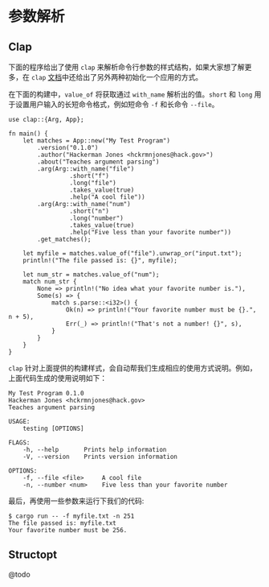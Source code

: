 # 参数解析

## Clap
下面的程序给出了使用 `clap` 来解析命令行参数的样式结构，如果大家想了解更多，在 `clap` [文档](https://docs.rs/clap/)中还给出了另外两种初始化一个应用的方式。

在下面的构建中，`value_of` 将获取通过 `with_name` 解析出的值。`short` 和 `long` 用于设置用户输入的长短命令格式，例如短命令 `-f` 和长命令 `--file`。

```rust,editable
use clap::{Arg, App};

fn main() {
    let matches = App::new("My Test Program")
        .version("0.1.0")
        .author("Hackerman Jones <hckrmnjones@hack.gov>")
        .about("Teaches argument parsing")
        .arg(Arg::with_name("file")
                 .short("f")
                 .long("file")
                 .takes_value(true)
                 .help("A cool file"))
        .arg(Arg::with_name("num")
                 .short("n")
                 .long("number")
                 .takes_value(true)
                 .help("Five less than your favorite number"))
        .get_matches();

    let myfile = matches.value_of("file").unwrap_or("input.txt");
    println!("The file passed is: {}", myfile);

    let num_str = matches.value_of("num");
    match num_str {
        None => println!("No idea what your favorite number is."),
        Some(s) => {
            match s.parse::<i32>() {
                Ok(n) => println!("Your favorite number must be {}.", n + 5),
                Err(_) => println!("That's not a number! {}", s),
            }
        }
    }
}
```

`clap` 针对上面提供的构建样式，会自动帮我们生成相应的使用方式说明。例如，上面代码生成的使用说明如下：
```shell
My Test Program 0.1.0
Hackerman Jones <hckrmnjones@hack.gov>
Teaches argument parsing

USAGE:
    testing [OPTIONS]

FLAGS:
    -h, --help       Prints help information
    -V, --version    Prints version information

OPTIONS:
    -f, --file <file>     A cool file
    -n, --number <num>    Five less than your favorite number
```

最后，再使用一些参数来运行下我们的代码:
```shell
$ cargo run -- -f myfile.txt -n 251
The file passed is: myfile.txt
Your favorite number must be 256.
```

## Structopt
@todo